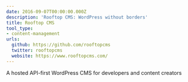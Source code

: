 ```yaml
---
date: 2016-09-07T00:00:00.000Z
description: 'Rooftop CMS: WordPress without borders'
title: Rooftop CMS
tool_type:
- content-management
urls:
  github: https://github.com/rooftopcms
  twitter: rooftopcms
  website: https://www.rooftopcms.com/
---
```


A hosted API-first WordPress CMS for developers and content creators